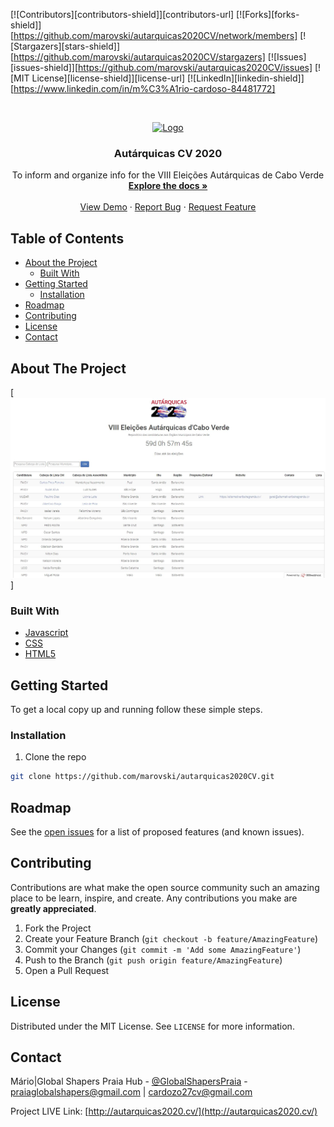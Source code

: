 


<!-- PROJECT SHIELDS -->
<!--
*** I'm using markdown "reference style" links for readability.
*** Reference links are enclosed in brackets [ ] instead of parentheses ( ).
*** See the bottom of this document for the declaration of the reference variables
*** for contributors-url, forks-url, etc. This is an optional, concise syntax you may use.
*** https://www.markdownguide.org/basic-syntax/#reference-style-links
-->
[![Contributors][contributors-shield]][contributors-url]
[![Forks][forks-shield]][https://github.com/marovski/autarquicas2020CV/network/members]
[![Stargazers][stars-shield]][https://github.com/marovski/autarquicas2020CV/stargazers]
[![Issues][issues-shield]][https://github.com/marovski/autarquicas2020CV/issues]
[![MIT License][license-shield]][license-url]
[![LinkedIn][linkedin-shield]][https://www.linkedin.com/in/m%C3%A1rio-cardoso-84481772]



<!-- PROJECT LOGO -->
<br />
<p align="center">
  <a href="https://github.com/marovski/autarquicas2020CV/">
    <img src="http://autarquicas2020.cv/img/autarquicas2020.png" alt="Logo" width="500" height="310">
  </a>

  <h3 align="center">Autárquicas CV 2020</h3>

  <p align="center">
To inform and organize info for the VIII Eleições Autárquicas de Cabo Verde
    <br />
    <a href="https://github.com/marovski/autarquicas2020CV/"><strong>Explore the docs »</strong></a>
    <br />
    <br />
    <a href="http://autarquicas2020.cv/">View Demo</a>
    ·
    <a href="https://github.com/marovski/autarquicas2020CV/issues">Report Bug</a>
    ·
    <a href="https://github.com/marovski/autarquicas2020CV/issues">Request Feature</a>
  </p>
</p>



<!-- TABLE OF CONTENTS -->
## Table of Contents

* [About the Project](#about-the-project)
  * [Built With](#built-with)
* [Getting Started](#getting-started)
  * [Installation](#installation)
* [Roadmap](#roadmap)
* [Contributing](#contributing)
* [License](#license)
* [Contact](#contact)




<!-- ABOUT THE PROJECT -->
## About The Project

[![Website Screen Shot](https://github.com/marovski/autarquicas2020CV/blob/master/img/autarquicasScreenshot.JPG?raw=true)]


### Built With

* [Javascript](https://developer.mozilla.org/en-US/docs/Web/JavaScript)
* [CSS](https://www.w3.org/Style/CSS/Overview.en.html)
* [HTML5](https://html.spec.whatwg.org/)



<!-- GETTING STARTED -->
## Getting Started

To get a local copy up and running follow these simple steps.

### Installation

1. Clone the repo
```sh
git clone https://github.com/marovski/autarquicas2020CV.git
```


<!-- ROADMAP -->
## Roadmap

See the [open issues](https://github.com/marovski/autarquicas2020CV/issues) for a list of proposed features (and known issues).



<!-- CONTRIBUTING -->
## Contributing

Contributions are what make the open source community such an amazing place to be learn, inspire, and create. Any contributions you make are **greatly appreciated**.

1. Fork the Project
2. Create your Feature Branch (`git checkout -b feature/AmazingFeature`)
3. Commit your Changes (`git commit -m 'Add some AmazingFeature'`)
4. Push to the Branch (`git push origin feature/AmazingFeature`)
5. Open a Pull Request



<!-- LICENSE -->
## License

Distributed under the MIT License. See `LICENSE` for more information.



<!-- CONTACT -->
## Contact

Mário|Global Shapers Praia Hub - [@GlobalShapersPraia](https://web.facebook.com/GlobalShapersPraia/) - praiaglobalshapers@gmail.com | cardozo27cv@gmail.com

Project LIVE Link: [http://autarquicas2020.cv/](http://autarquicas2020.cv/)

